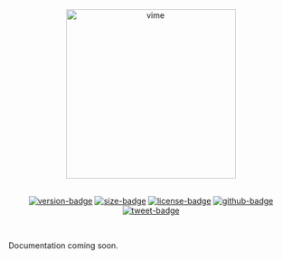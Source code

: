 <div align="center">
  <a href="#">
    <img
      width="300px"
      alt="vime"
      src="https://raw.githubusercontent.com/vime-js/vime/master/static/brand/vime-html5--dark.svg?sanitize=true"
    />
  </a>

  <br />
  <br />

  [![version-badge]][package]
  [![size-badge]][size]
  [![license-badge]][license]
  [![github-badge]][github]
  [![tweet-badge]][tweet]
</div>

<br />

Documentation coming soon.

[package]: https://www.npmjs.com/package/@vime-js/html5
[version-badge]: https://img.shields.io/npm/v/@vime-js/html5?style=flat-square
[size]: https://bundlephobia.com/result?p=@vime-js/html5
[size-badge]: https://img.shields.io/bundlephobia/minzip/@vime-js/html5?label=min%2Bgzip
[license]: https://github.com/vime-js/vime/blob/master/LICENSE
[license-badge]: https://img.shields.io/github/license/vime-js/vime?color=blue&style=flat-square
[tweet]: https://twitter.com/intent/tweet?text=Check%20out%20Vime%20%28https%3A%2F%2Fgithub.com%2Fvime-js%2Fvime%29%2C%20it%20makes%20embedding%20and%20using%20media%20players%20for%20the%20web%20simple.%20It%20supports%20Html5%2C%20YouTube%2C%20Dailymotion%2C%20Vimeo%20and%20more%20to%20come%21
[tweet-badge]: https://img.shields.io/twitter/url?style=social&url=https%3A%2F%2Fgithub.com%2Fvime-js%2Fvime
[github]: https://github.com/vime-js/vime
[github-badge]: https://img.shields.io/github/stars/vime-js/vime?style=social